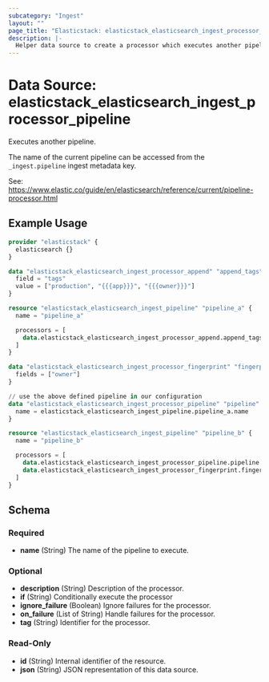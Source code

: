 ```yaml
---
subcategory: "Ingest"
layout: ""
page_title: "Elasticstack: elasticstack_elasticsearch_ingest_processor_pipeline Data Source"
description: |-
  Helper data source to create a processor which executes another pipeline.
---
```


# Data Source: elasticstack_elasticsearch_ingest_processor_pipeline

Executes another pipeline.

The name of the current pipeline can be accessed from the `_ingest.pipeline` ingest metadata key.

See: https://www.elastic.co/guide/en/elasticsearch/reference/current/pipeline-processor.html


## Example Usage

```terraform
provider "elasticstack" {
  elasticsearch {}
}

data "elasticstack_elasticsearch_ingest_processor_append" "append_tags" {
  field = "tags"
  value = ["production", "{{{app}}}", "{{{owner}}}"]
}

resource "elasticstack_elasticsearch_ingest_pipeline" "pipeline_a" {
  name = "pipeline_a"

  processors = [
    data.elasticstack_elasticsearch_ingest_processor_append.append_tags.json
  ]
}

data "elasticstack_elasticsearch_ingest_processor_fingerprint" "fingerprint" {
  fields = ["owner"]
}

// use the above defined pipeline in our configuration
data "elasticstack_elasticsearch_ingest_processor_pipeline" "pipeline" {
  name = elasticstack_elasticsearch_ingest_pipeline.pipeline_a.name
}

resource "elasticstack_elasticsearch_ingest_pipeline" "pipeline_b" {
  name = "pipeline_b"

  processors = [
    data.elasticstack_elasticsearch_ingest_processor_pipeline.pipeline.json,
    data.elasticstack_elasticsearch_ingest_processor_fingerprint.fingerprint.json
  ]
}
```

<!-- schema generated by tfplugindocs -->
## Schema

### Required

- **name** (String) The name of the pipeline to execute.

### Optional

- **description** (String) Description of the processor.
- **if** (String) Conditionally execute the processor
- **ignore_failure** (Boolean) Ignore failures for the processor.
- **on_failure** (List of String) Handle failures for the processor.
- **tag** (String) Identifier for the processor.

### Read-Only

- **id** (String) Internal identifier of the resource.
- **json** (String) JSON representation of this data source.
